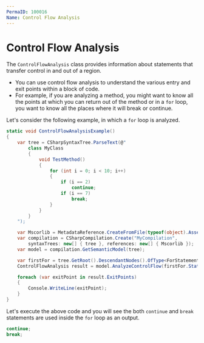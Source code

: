 ```yaml
---
PermaID: 100016
Name: Control Flow Analysis
---
```


# Control Flow Analysis

The `ControlFlowAnalysis` class provides information about statements that transfer control in and out of a region. 

 - You can use control flow analysis to understand the various entry and exit points within a block of code. 
 - For example, if you are analyzing a method, you might want to know all the points at which you can return out of the method or in a `for` loop, you want to know all the places where it will break or continue.

Let's consider the following example, in which a `for` loop is analyzed.

```csharp
static void ControlFlowAnalysisExample()
{
    var tree = CSharpSyntaxTree.ParseText(@"
        class MyClass
        {
            void TestMethod()
            {
                for (int i = 0; i < 10; i++)
                {
                    if (i == 2)
                        continue;
                    if (i == 7)
                        break;
                }
            }
        }
    ");

    var Mscorlib = MetadataReference.CreateFromFile(typeof(object).Assembly.Location);
    var compilation = CSharpCompilation.Create("MyCompilation",
        syntaxTrees: new[] { tree }, references: new[] { Mscorlib });
    var model = compilation.GetSemanticModel(tree);

    var firstFor = tree.GetRoot().DescendantNodes().OfType<ForStatementSyntax>().Single();
    ControlFlowAnalysis result = model.AnalyzeControlFlow(firstFor.Statement);

    foreach (var exitPoint in result.ExitPoints)
    {
        Console.WriteLine(exitPoint);
    }
}
```

Let's execute the above code and you will see the both `continue` and `break` statements are used inside the `for` loop as an output.

```csharp
continue;
break;
```
